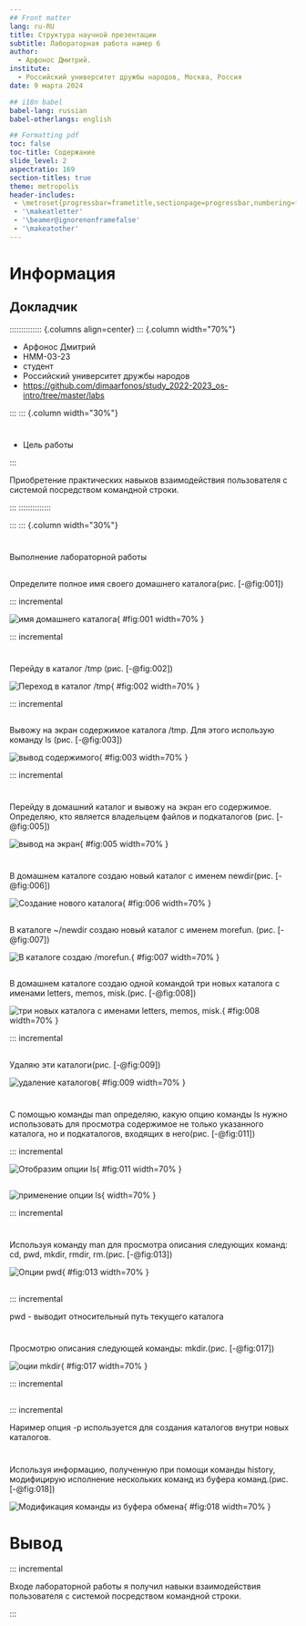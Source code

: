 ```yaml
---
## Front matter
lang: ru-RU
title: Структура научной презентации
subtitle: Лабораторная работа намер 6
author:
  - Арфонос Дмитрий.
institute:
  - Российский университет дружбы народов, Москва, Россия
date: 9 марта 2024

## i18n babel
babel-lang: russian
babel-otherlangs: english

## Formatting pdf
toc: false
toc-title: Содержание
slide_level: 2
aspectratio: 169
section-titles: true
theme: metropolis
header-includes:
 - \metroset{progressbar=frametitle,sectionpage=progressbar,numbering=fraction}
 - '\makeatletter'
 - '\beamer@ignorenonframefalse'
 - '\makeatother'
---
```


# Информация

## Докладчик

:::::::::::::: {.columns align=center}
::: {.column width="70%"}

  * Арфонос Дмитрий
  * НММ-03-23
  * студент
  * Российский университет дружбы народов
  * <https://github.com/dimaarfonos/study_2022-2023_os-intro/tree/master/labs>

:::
::: {.column width="30%"}

# 
-  Цель работы

:::

Приобретение практических навыков взаимодействия пользователя с системой посредством командной строки.

:::
::::::::::::::

:::
::: {.column width="30%"}

# 
Выполнение лабораторной работы

##
Определите полное имя своего домашнего каталога(рис. [-@fig:001])

::: incremental

![имя  домашнего каталога](image/1.png){  #fig:001 width=70%  }

::: incremental

#
Перейду в каталог /tmp (рис. [-@fig:002])

![Переход в каталог /tmp](image/2.png){  #fig:002 width=70%  }

::: incremental

##
Вывожу на экран содержимое каталога /tmp. Для этого использую команду ls
(рис. [-@fig:003])

![вывод содержимого](image/4.png){ #fig:003 width=70% }

::: incremental

#
Перейду в домашний каталог и вывожу на экран его содержимое. Определяю, кто является владельцем файлов и подкаталогов (рис. [-@fig:005])

![вывод на экран](image/6.png){ #fig:005 width=70% }

#
В домашнем каталоге создаю новый каталог с именем newdir(рис. [-@fig:006])

![Создание нового каталога](image/7.png){ #fig:006 width=70% }

##
В каталоге ~/newdir создаю новый каталог с именем morefun. (рис. [-@fig:007])

![В каталоге создаю /morefun.](image/8.png){ #fig:007 width=70% }

##
В домашнем каталоге создаю одной командой три новых каталога с именами
letters, memos, misk.(рис. [-@fig:008])

![три новых каталога с именами letters, memos, misk.](image/9.png){ #fig:008 width=70% }

::: incremental

##

Удаляю эти каталоги(рис. [-@fig:009])

![удаление каталогов](image/10.png){ #fig:009 width=70% }

#
С помощью команды man определяю, какую опцию команды ls нужно использовать для просмотра содержимое не только указанного каталога, но и подкаталогов,
входящих в него(рис. [-@fig:011])

::: incremental

![Отобразим опции ls ](image/12.png){ #fig:011 width=70% }

##
![применение опции ls ](image/13.png){ width=70% }

::: incremental

#
Используя команду man для просмотра описания следующих команд: cd, pwd, mkdir,
rmdir, rm.(рис. [-@fig:013])

![ Опции pwd ](image/16.png){ #fig:013 width=70% }

##

::: incremental

pwd -  выводит относительный путь текущего каталога

#
Просмотрю описания следующей команды: mkdir.(рис. [-@fig:017])

![оции mkdir](image/19.png){ #fig:017 width=70% }

::: incremental

##

::: incremental

Наример опция -р используется для создания каталогов внутри новых каталогов.

#
Используя информацию, полученную при помощи команды history, модифицирую исполнение нескольких команд из буфера команд.(рис. [-@fig:018])

![Модификация команды из буфера обмена](image/20.png){ #fig:018 width=70% }

# Вывод
::: incremental

 Входе лабораторной работы я получил навыки взаимодействия пользователя с системой посредством командной строки.

 :::